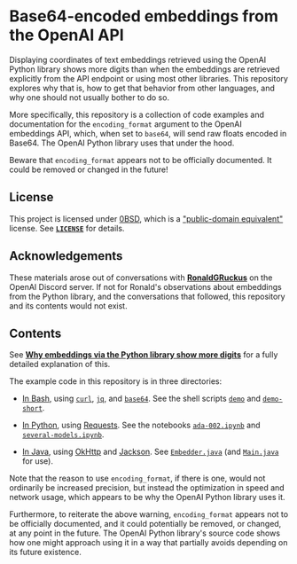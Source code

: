 <!-- SPDX-License-Identifier: 0BSD -->

# Base64-encoded embeddings from the OpenAI API

Displaying coordinates of text embeddings retrieved using the OpenAI Python
library shows more digits than when the embeddings are retrieved explicitly
from the API endpoint or using most other libraries. This repository explores
why that is, how to get that behavior from other languages, and why one should
not usually bother to do so.

More specifically, this repository is a collection of code examples and
documentation for the `encoding_format` argument to the OpenAI embeddings API,
which, when set to `base64`, will send raw floats encoded in Base64. The OpenAI
Python library uses that under the hood.

Beware that `encoding_format` appears not to be officially documented. It could
be removed or changed in the future!

## License

This project is licensed under [0BSD](https://spdx.org/licenses/0BSD.html),
which is a ["public-domain
equivalent"](https://en.wikipedia.org/wiki/Public-domain-equivalent_license)
license. See
[**`LICENSE`**](https://gist.github.com/EliahKagan/97e4b60c5c77f062c41e34bd42ec75f8#file-license)
for details.

## Acknowledgements

These materials arose out of conversations with
[**RonaldGRuckus**](https://discordapp.com/users/911807261725294602/) on the
OpenAI Discord server. If not for Ronald's observations about embeddings from
the Python library, and the conversations that followed, this repository and
its contents would not exist.

## Contents

See **[Why embeddings via the Python library show more digits](why.md)** for a
fully detailed explanation of this.

The example code in this repository is in three directories:

- [In Bash](shell/README.md), using
  [`curl`](https://curl.se/docs/manpage.html),
  [`jq`](https://stedolan.github.io/jq/manual/), and
  [`base64`](https://linux.die.net/man/1/base64). See the shell scripts
  [`demo`](shell/demo) and [`demo-short`](shell/demo-short).

- [In Python](python/README.md), using
  [Requests](https://requests.readthedocs.io/en/latest/). See the notebooks
  [`ada-002.ipynb`](python/ada-002.ipynb) and
  [`several-models.ipynb`](python/ada-002.ipynb).

- [In Java](java/README.md), using [OkHttp](https://square.github.io/okhttp/)
  and [Jackson](https://github.com/FasterXML/jackson). See
  [`Embedder.java`](java/src/main/java/io/github/eliahkagan/embed_encode/Embedder.java)
  (and
  [`Main.java`](java/src/main/java/io/github/eliahkagan/embed_encode/Main.java)
  for use).

Note that the reason to use `encoding_format`, if there is one, would not
ordinarily be increased precision, but instead the optimization in speed and
network usage, which appears to be why the OpenAI Python library uses it.

Furthermore, to reiterate the above warning, `encoding_format` appears not to
be officially documented, and it could potentially be removed, or changed, at
any point in the future. The OpenAI Python library's source code shows how one
might approach using it in a way that partially avoids depending on its future
existence.
